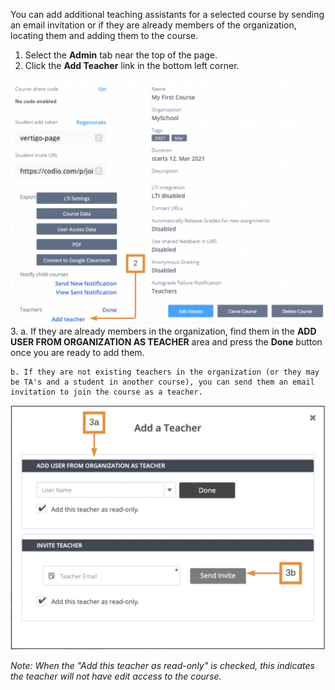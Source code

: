 
You can add additional teaching assistants for a selected course by sending an email invitation or if they are already members of the organization, locating them and adding them to the course.

1. Select the **Admin** tab near the top of the page.
2. Click the **Add Teacher** link in the bottom left corner.

![.guides/img/AddTA](.guides/img/AddTAnew.png)
3.
    a. If they are already members in the organization, find them in the **ADD USER FROM ORGANIZATION AS TEACHER** area and press the **Done** button once you are ready to add them.

    b. If they are not existing teachers in the organization (or they may be TA's and a student in another course), you can send them an email invitation to join the course as a teacher.

![.guides/img/addClassTeacher](.guides/img/addClassTeachernew.png)

*Note: When the "Add this teacher as read-only" is checked, this indicates the teacher will not have edit access to the course.*
